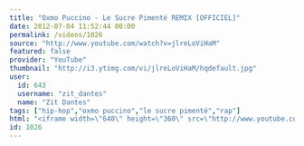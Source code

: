 ```yaml
---
title: "Oxmo Puccino - Le Sucre Pimenté REMIX [OFFICIEL]"
date: 2012-07-04 11:52:44 00:00
permalink: /videos/1026
source: "http://www.youtube.com/watch?v=jlreLoViHaM"
featured: false
provider: "YouTube"
thumbnail: "http://i3.ytimg.com/vi/jlreLoViHaM/hqdefault.jpg"
user:
  id: 643
  username: "zit_dantes"
  name: "Zit Dantes"
tags: ["hip-hop","oxmo puccino","le sucre pimenté","rap"]
html: "<iframe width=\"640\" height=\"360\" src=\"http://www.youtube.com/embed/jlreLoViHaM?wmode=transparent&fs=1&feature=oembed\" frameborder=\"0\" allowfullscreen></iframe>"
id: 1026
---
```


